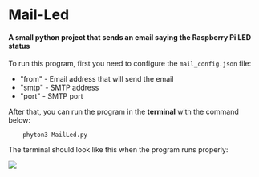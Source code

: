 # Mail-Led

#### A small python project that sends an email saying the Raspberry Pi LED status

To run this program, first you need to configure the `mail_config.json` file:

- "from" - Email address that will send the email
- "smtp" - SMTP address
- "port" - SMTP port

After that, you can run the program in the **terminal** with the command below:
    
        phyton3 MailLed.py

The terminal should look like this when the program runs properly:

![ ](/Users/catarinabento/Documents/GitHub/mail-led/IMG_3046.jpg)


